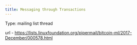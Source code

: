 ```yaml
---
title: Messaging through Transactions
---
```


Type: mailing list thread

url - https://lists.linuxfoundation.org/pipermail/bitcoin-ml/2017-December/000578.html

